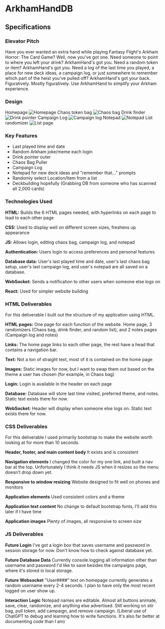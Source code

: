 # ArkhamHandDB

## Specifications

### Elevator Pitch
Have you ever wanted an extra hand while playing Fantasy Flight's Arkham Horror: The Card Game? Well, now you've got one. Need someone to point to where you left your drink? ArkhamHand's got you. Need a random token or item? ArkhamHand's got you. Need a log of the last time you played, a place for new deck ideas, a campaign log, or just somewhere to remember which part of the heist you've pulled off? ArkhamHand's got your back. Figuratively. Mostly figuratively. Use ArkhamHand to simplify your Arkham experience.

### Design
Homepage
![Homepage](/Assets/Mockup/Home.png)
Chaos token bag
![Chaos bag](/Assets/Mockup/ChaosBag.png)
Drink finder
![Drink pointer](/Assets/Mockup/DrinkPointer.png)
Campaign Log
![Campaign log](/Assets/Mockup/CampaignLog.png)
Notepad
![Notepad](/Assets/Mockup/Notepad.png)
List randomizer
![List page](/Assets/Mockup/RandomList.png)

### Key Features
- Last played time and date
- Random Arkham joke/meme each login
- Drink pointer outer
- Chaos Bag Puller 
- Campaign Log
- Notepad for new deck ideas and "remember that..." prompts
- Randomly select Location/Item from a list
- Deckbuilding hopefully (Grabbing DB from someone who has scanned all 2,000 cards)

### Technologies Used
**HTML:** Builds the 6 HTML pages needed, with hyperlinks on each page to lead to each other page

**CSS:** Used to display well on different screen sizes, freshens up appearance

**JS:** Allows login, editing chaos bag, campaign log, and notepad

**Authentication:** Users login to access preferences and personal features

**Database data:** User's last played time and date, user's last chaos bag setup, user's last campaign log, and user's notepad are all saved on a database.

**WebSocket:** Sends a notification to other users when someone else logs on

**React:** Used for simpler website building

### HTML Deliverables

For this deliverable I built out the structure of my application using HTML.

**HTML pages:** One page for each function of the website. Home page, 3 randomizers (Chaos bag, drink finder, and random list), and 2 notes pages (Campaign log and notes)

**Links:** The home page links to each other page, the rest have a head that contains a navigation bar.

**Text:** Not a ton of straight text, most of it is contained on the home page

**Images:** Static images for now, but I want to swap them out based on the theme a user has chosen (for example, in Chaos bag)

**Login:** Login is available in the header on each page

**Database:** Database will store last time visited, preferred theme, and notes. Static text exists there for now.

**WebSocket:** Header will display when someone else logs on. Static text exists there for now.

### CSS Deliverables

For this deliverable I used primarily bootstrap to make the website worth looking at for more than 10 seconds.

**Header, footer, and main content body** It exists and is consistent

**Navigation elements** I changed the color for my one link, and built a nav bar at the top. Unfortunately I think it needs JS when it resizes so the menu doesn't drop down yet.

**Responsive to window resizing** Website designed to fit well on phones and monitors

**Application elements** Used consistent colors and a theme

**Application text content** No change to default bootstrap fonts, I'll add this later if I have time

**Application images** Plenty of images, all responsive to screen size

### JS Deliverables

**Future Login** I've got a login box that saves username and password in session storage for now. Don't know how to check against database yet.

**Future Database Data** Currently console.logging all information other than username and password I'd like to save besides the campaigns page, where it's stored in local storage.

**Future Websocket** "User####" text on homepage currently generates a random username every 2-4 seconds. I plan to have only the most recent logged on user show up.

**Interaction Logic** Notepad names are editable. Almost all buttons animate, save, clear, randomize, and anything else advertised. Still working on stir bag, pull token, add campaign, and remove campaign. (Liberal use of ChatGPT to debug and learning how to write functions. It's also far better at documenting code than I am)

